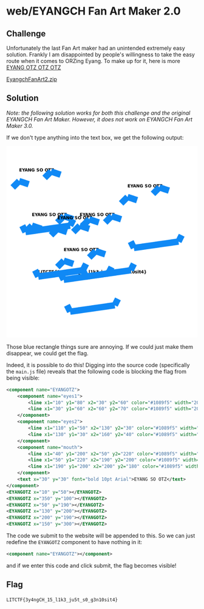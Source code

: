 # web/EYANGCH Fan Art Maker 2.0

## Challenge

Unfortunately the last Fan Art maker had an unintended extremely easy solution. Frankly I am disappointed by people's willingness to take the easy route when it comes to ORZing Eyang. To make up for it, here is more [EYANG OTZ OTZ OTZ](http://litctf.live:45392/)

[EyangchFanArt2.zip](https://drive.google.com/uc?export=download&id=1Uc8QfAj9HnOZ9y4IdZpZrshZN4CQp6Qc)

## Solution

*Note: the following solution works for both this challenge and the original EYANGCH Fan Art Maker. However, it does not work on EYANGCH Fan Art Maker 3.0.*

If we don't type anything into the text box, we get the following output:

![eyangch fan art output, flag blocked by component](eyangch-fan-art-output.png)

Those blue rectangle things sure are annoying. If we could just make them disappear, we could get the flag.

Indeed, it is possible to do this! Digging into the source code (specifically the `main.js` file) reveals that the following code is blocking the flag from being visible:

```xml
<component name="EYANGOTZ">
	<component name="eyes1">
		<line x1="10" y1="80" x2="30" y2="60" color="#1089f5" width="20"></line>
		<line x1="30" y1="60" x2="60" y2="70" color="#1089f5" width="20"></line>
	</component>
	<component name="eyes2">
		<line x1="110" y1="50" x2="130" y2="30" color="#1089f5" width="20"></line>
		<line x1="130" y1="30" x2="160" y2="40" color="#1089f5" width="20"></line>
	</component>
	<component name="mouth">
		<line x1="40" y1="200" x2="50" y2="220" color="#1089f5" width="20"></line>
		<line x1="50" y1="220" x2="190" y2="200" color="#1089f5" width="20"></line>
		<line x1="190" y1="200" x2="200" y2="180" color="#1089f5" width="20"></line>
	</component>
	<text x="30" y="30" font="bold 10pt Arial">EYANG SO OTZ</text>
</component>
<EYANGOTZ x="10" y="50"></EYANGOTZ>
<EYANGOTZ x="350" y="100"></EYANGOTZ>
<EYANGOTZ x="50" y="190"></EYANGOTZ>
<EYANGOTZ x="130" y="200"></EYANGOTZ>
<EYANGOTZ x="200" y="190"></EYANGOTZ>
<EYANGOTZ x="150" y="300"></EYANGOTZ>
```

The code we submit to the website will be appended to this. So we can just redefine the `EYANGOTZ` component to have nothing in it:

```xml
<component name="EYANGOTZ"></component>
```

and if we enter this code and click submit, the flag becomes visible!

## Flag

`LITCTF{3y4ngCH_15_l1k3_ju5t_s0_g3n10sit4}`

